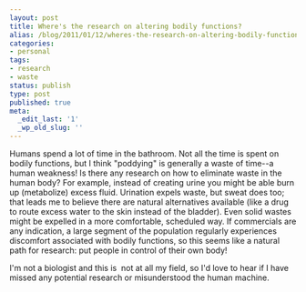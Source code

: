```yaml
---
layout: post
title: Where's the research on altering bodily functions?
alias: /blog/2011/01/12/wheres-the-research-on-altering-bodily-functions/
categories:
- personal
tags:
- research
- waste
status: publish
type: post
published: true
meta:
  _edit_last: '1'
  _wp_old_slug: ''
---
```

Humans spend a lot of time in the bathroom. Not all the time is spent on bodily functions, but I think "poddying" is generally a waste of time--a human weakness! Is there any research on how to eliminate waste in the human body? For example, instead of creating urine you might be able burn up (metabolize) excess fluid. Urination expels waste, but sweat does too; that leads me to believe there are natural alternatives available (like a drug to route excess water to the skin instead of the bladder). Even solid wastes might be expelled in a more comfortable, scheduled way. If commercials are any indication, a large segment of the population regularly experiences discomfort associated with bodily functions, so this seems like a natural path for research: put people in control of their own body!

I'm not a biologist and this is  not at all my field, so I'd love to hear if I have missed any potential research or misunderstood the human machine.
